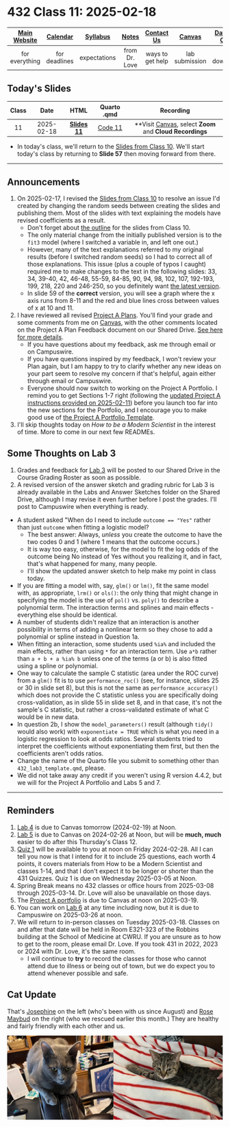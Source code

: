 # 432 Class 11: 2025-02-18

[Main Website](https://thomaselove.github.io/432-2025/) | [Calendar](https://thomaselove.github.io/432-2025/calendar.html) | [Syllabus](https://thomaselove.github.io/432-syllabus-2025/) | [Notes](https://thomaselove.github.io/432-notes/) | [Contact Us](https://thomaselove.github.io/432-2025/contact.html) | [Canvas](https://canvas.case.edu) | [Data and Code](https://github.com/THOMASELOVE/432-data) | [Sources](https://github.com/THOMASELOVE/432-classes-2024/tree/main/sources)
:-----------: | :--------------: | :----------: | :---------: | :-------------: | :-----------: | :------------: |:------:
for everything | for deadlines | expectations | from Dr. Love | ways to get help | lab submission | for downloads | to read

## Today's Slides

Class | Date | HTML | Quarto .qmd | Recording
:---: | :--------: | :------: | :------: | :-------------:
11 | 2025-02-18 | **[Slides 11](https://thomaselove.github.io/432-slides-2025/slides11.html)** | [Code 11](https://github.com/THOMASELOVE/432-slides-2025/blob/main/slides11.qmd) | **Visit [Canvas](https://canvas.case.edu/), select **Zoom** and **Cloud Recordings**

- In today's class, we'll return to the [Slides from Class 10](https://thomaselove.github.io/432-slides-2025/slides10.html). We'll start today's class by returning to **Slide 57** then moving forward from there. 

---

## Announcements

1. On 2025-02-17, I revised the [Slides from Class 10](https://thomaselove.github.io/432-slides-2025/slides10.html) to resolve an issue I'd created by changing the random seeds between creating the slides and publishing them. Most of the slides with text explaining the models have revised coefficients as a result.
    - Don't forget about [the outline](https://github.com/THOMASELOVE/432-classes-2025/blob/main/class10/outline.md) for the slides from Class 10.
    - The only material change from the initially published version is to the `fit3` model (where I switched a variable in, and left one out.)
    - However, many of the text explanations referred to my original results (before I switched random seeds) so I had to correct all of those explanations. This issue (plus a couple of typos I caught) required me to make changes to the text in the following slides: 33, 34, 39-40, 42, 46-48, 55-59, 84-85, 90, 94, 98, 102, 107, 192-193, 199, 218, 220 and 246-250, so you definitely want [the latest version](https://thomaselove.github.io/432-slides-2025/slides10.html).
    - In slide 59 of the **correct** version, you will see a graph where the x axis runs from 8-11 and the red and blue lines cross between values of x at 10 and 11.
2. I have reviewed all revised [Project A Plans](https://thomaselove.github.io/432-2025/projA.html). You'll find your grade and some comments from me on [Canvas](https://canvas.case.edu), with the other comments located on the Project A Plan Feedback document on our Shared Drive. [See here for more details](https://github.com/THOMASELOVE/432-classes-2025/blob/main/projectA/plan_comments.md).
    - If you have questions about my feedback, ask me through email or on Campuswire.
    - If you have questions inspired by my feedback, I won't review your Plan again, but I am happy to try to clarify whether any new ideas on your part seem to resolve my concern if that's helpful, again either through email or Campuswire.
    - Everyone should now switch to working on the Project A Portfolio. I remind you to get Sections 1-7 right (following the [updated Project A instructions provided on 2025-02-11](https://thomaselove.github.io/432-2025/projA.html)) before you launch too far into the new sections for the Portfolio, and I encourage you to make good use of [the Project A Portfolio Template](https://raw.githubusercontent.com/THOMASELOVE/432-data/refs/heads/master/data/432_projectA_portfolio_template.qmd).
3. I'll skip thoughts today on *How to be a Modern Scientist* in the interest of time. More to come in our next few READMEs.

## Some Thoughts on Lab 3

1. Grades and feedback for [Lab 3](https://thomaselove.github.io/432-2025/lab3.html) will be posted to our Shared Drive in the Course Grading Roster as soon as possible.
2. A revised version of the answer sketch and grading rubric for Lab 3 is already available in the Labs and Answer Sketches folder on the Shared Drive, although I may revise it even further before I post the grades. I'll post to Campuswire when everything is ready.

- A student asked "When do I need to include `outcome == "Yes"` rather than just `outcome` when fitting a logistic model?
    - The best answer: Always, *unless* you create the outcome to have the two codes 0 and 1 (where 1 means that the outcome occurs.) 
    - It is way too easy, otherwise, for the model to fit the log odds of the outcome being No instead of Yes without you realizing it, and in fact, that's what happened for many, many people.
    - I'll show the updated answer sketch to help make my point in class today.
- If you are fitting a model with, say, `glm()` or `lm()`, fit the same model with, as appropriate, `lrm()` or `ols()`: the only thing that might change in specifying the model is the use of `pol()` vs. `poly()` to describe a polynomial term. The interaction terms and splines and main effects - everything else should be identical.
- A number of students didn't realize that an interaction is another possibility in terms of adding a nonlinear term so they chose to add a polynomial or spline instead in Question 1a.
- When fitting an interaction, some students used `%ia%` and included the main effects, rather than using `*` for an interaction term. Use `a*b` rather than `a + b + a %ia% b` unless one of the terms (a or b) is also fitted using a spline or polynomial.
- One way to calculate the sample C statistic (area under the ROC curve) from a `glm()` fit is to use `performance_roc()` (see, for instance, slides 25 or 30 in slide set 8), but this is not the same as `performance_accuracy()` which does not provide the C statistic unless you are specifically doing cross-validation, as in slide 55 in slide set 8, and in that case, it's not the sample's C statistic, but rather a cross-validated estimate of what C would be in new data.
- In question 2b, I show the `model_parameters()` result (although `tidy()` would also work) with `exponentiate = TRUE` which is what you need in a logistic regression to look at odds ratios. Several students tried to interpret the coefficients without exponentiating them first, but then the coefficients aren't odds ratios.
- Change the name of the Quarto file you submit to something other than `432_lab3_template.qmd`, please.
- We did not take away any credit if you weren't using R version 4.4.2, but we will for the Project A Portfolio and Labs 5 and 7.

-----------

## Reminders

1. [Lab 4](https://thomaselove.github.io/432-2025/lab4.html) is due to Canvas tomorrow (2024-02-19) at Noon.
2. [Lab 5](https://thomaselove.github.io/432-2025/lab5.html) is due to Canvas on 2024-02-26 at Noon, but will be **much, much** easier to do after this Thursday's Class 12.
3. [Quiz 1](https://thomaselove.github.io/432-2025/quiz1.html) will be available to you at noon on Friday 2024-02-28. All I can tell you now is that I intend for it to include 25 questions, each worth 4 points, it covers materials from How to be a Modern Scientist and classes 1-14, and that I don't expect it to be longer or shorter than the 431 Quizzes. Quiz 1 is due on Wednesday 2025-03-05 at Noon.
4. Spring Break means no 432 classes or office hours from 2025-03-08 through 2025-03-14. Dr. Love will also be unavailable on those days.
5. The [Project A portfolio](https://thomaselove.github.io/432-2025/projA.html) is due to Canvas at noon on 2025-03-19.
6. You can work on [Lab 6](https://thomaselove.github.io/432-2025/lab6.html) at any time including now, but it is due to Campuswire on 2025-03-26 at noon. 
7. We will return to in-person classes on Tuesday 2025-03-18. Classes on and after that date will be held in Room E321-323 of the Robbins building at the School of Medicine at CWRU. If you are unsure as to how to get to the room, please email Dr. Love. If you took 431 in 2022, 2023 or 2024 with Dr. Love, it's the same room.
    - I will continue to **try** to record the classes for those who cannot attend due to illness or being out of town, but we do expect you to attend whenever possible and safe. 

## Cat Update

That's [Josephine](https://en.wikipedia.org/wiki/H.M.S._Pinafore) on the left (who's been with us since August) and [Rose Maybud](https://en.wikipedia.org/wiki/Ruddigore) on the right (who we rescued earlier this month.) They are healthy and fairly friendly with each other and us.

![Josephine (left) and Rose Maybud (right) 2025-02-17.](https://github.com/THOMASELOVE/432-classes-2025/blob/main/class11/josephine_rose_maybud_2025-02-17.png)
